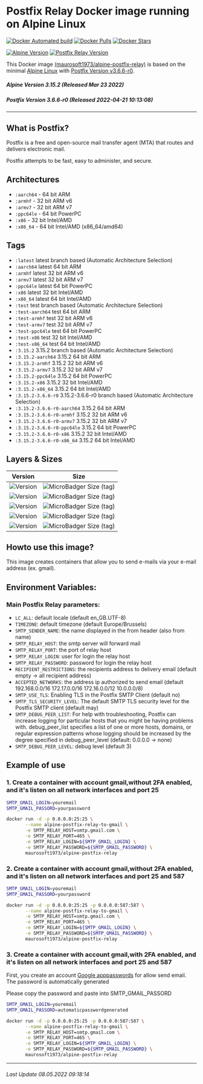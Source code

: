 # Postfix Relay Docker image running on Alpine Linux

[![Docker Automated build](https://img.shields.io/docker/automated/maurosoft1973/alpine-postfix-relay.svg?style=for-the-badge&logo=docker)](https://hub.docker.com/r/maurosoft1973/alpine-postfix-relay/)
[![Docker Pulls](https://img.shields.io/docker/pulls/maurosoft1973/alpine-postfix-relay.svg?style=for-the-badge&logo=docker)](https://hub.docker.com/r/maurosoft1973/alpine-postfix-relay/)
[![Docker Stars](https://img.shields.io/docker/stars/maurosoft1973/alpine-postfix-relay.svg?style=for-the-badge&logo=docker)](https://hub.docker.com/r/maurosoft1973/alpine-postfix-relay/)

[![Alpine Version](https://img.shields.io/badge/Alpine%20version-v3.15.2-green.svg?style=for-the-badge)](https://alpinelinux.org/)
[![Postfix Relay Version](https://img.shields.io/docker/v/maurosoft1973/alpine-postfix-relay?sort=semver&style=for-the-badge)](https://www.postfix.net)

This Docker image [(maurosoft1973/alpine-postfix-relay)](https://hub.docker.com/r/maurosoft1973/alpine-postfix-relay/) is based on the minimal [Alpine Linux](https://alpinelinux.org/) with [Postfix Version v3.6.6-r0](https://www.postfix.net).

##### Alpine Version 3.15.2 (Released Mar 23 2022)
##### Postfix Version 3.6.6-r0 (Released 2022-04-21 10:13:08)

----

## What is Postfix?
Postfix is a free and open-source mail transfer agent (MTA) that routes and delivers electronic mail.

Postfix attempts to be fast, easy to administer, and secure.

## Architectures

* ```:aarch64``` - 64 bit ARM
* ```:armhf```   - 32 bit ARM v6
* ```:armv7```   - 32 bit ARM v7
* ```:ppc64le``` - 64 bit PowerPC
* ```:x86```     - 32 bit Intel/AMD
* ```:x86_64```  - 64 bit Intel/AMD (x86_64/amd64)

## Tags

* ```:latest```         latest branch based (Automatic Architecture Selection)
* ```:aarch64```        latest 64 bit ARM
* ```:armhf```          latest 32 bit ARM v6
* ```:armv7```          latest 32 bit ARM v7
* ```:ppc64le```        latest 64 bit PowerPC
* ```:x86```            latest 32 bit Intel/AMD
* ```:x86_64```         latest 64 bit Intel/AMD
* ```:test```           test branch based (Automatic Architecture Selection)
* ```:test-aarch64```   test 64 bit ARM
* ```:test-armhf```     test 32 bit ARM v6
* ```:test-armv7```     test 32 bit ARM v7
* ```:test-ppc64le```   test 64 bit PowerPC
* ```:test-x86```       test 32 bit Intel/AMD
* ```:test-x86_64```    test 64 bit Intel/AMD
* ```:3.15.2``` 3.15.2 branch based (Automatic Architecture Selection)
* ```:3.15.2-aarch64```   3.15.2 64 bit ARM
* ```:3.15.2-armhf```     3.15.2 32 bit ARM v6
* ```:3.15.2-armv7```     3.15.2 32 bit ARM v7
* ```:3.15.2-ppc64le```   3.15.2 64 bit PowerPC
* ```:3.15.2-x86```       3.15.2 32 bit Intel/AMD
* ```:3.15.2-x86_64```    3.15.2 64 bit Intel/AMD
* ```:3.15.2-3.6.6-r0``` 3.15.2-3.6.6-r0 branch based (Automatic Architecture Selection)
* ```:3.15.2-3.6.6-r0-aarch64```   3.15.2 64 bit ARM
* ```:3.15.2-3.6.6-r0-armhf```     3.15.2 32 bit ARM v6
* ```:3.15.2-3.6.6-r0-armv7```     3.15.2 32 bit ARM v7
* ```:3.15.2-3.6.6-r0-ppc64le```   3.15.2 64 bit PowerPC
* ```:3.15.2-3.6.6-r0-x86```       3.15.2 32 bit Intel/AMD
* ```:3.15.2-3.6.6-r0-x86_64```    3.15.2 64 bit Intel/AMD

## Layers & Sizes

| Version                                                                               | Size                                                                                                                 |
|---------------------------------------------------------------------------------------|----------------------------------------------------------------------------------------------------------------------|
| ![Version](https://img.shields.io/badge/version-amd64-blue.svg?style=for-the-badge)   | ![MicroBadger Size (tag)](https://img.shields.io/docker/image-size/maurosoft1973/alpine-postfix-relay/latest?style=for-the-badge)  |
| ![Version](https://img.shields.io/badge/version-armv6-blue.svg?style=for-the-badge)   | ![MicroBadger Size (tag)](https://img.shields.io/docker/image-size/maurosoft1973/alpine-postfix-relay/armhf?style=for-the-badge)   |
| ![Version](https://img.shields.io/badge/version-armv7-blue.svg?style=for-the-badge)   | ![MicroBadger Size (tag)](https://img.shields.io/docker/image-size/maurosoft1973/alpine-postfix-relay/armv7?style=for-the-badge)   |
| ![Version](https://img.shields.io/badge/version-ppc64le-blue.svg?style=for-the-badge) | ![MicroBadger Size (tag)](https://img.shields.io/docker/image-size/maurosoft1973/alpine-postfix-relay/ppc64le?style=for-the-badge) |
| ![Version](https://img.shields.io/badge/version-x86-blue.svg?style=for-the-badge)     | ![MicroBadger Size (tag)](https://img.shields.io/docker/image-size/maurosoft1973/alpine-postfix-relay/x86?style=for-the-badge)     |

## Howto use this image?

This image creates containers that allow you to send e-mails via your e-mail address (ex. gmail).

## Environment Variables:

### Main Postfix Relay parameters:
* `LC_ALL`: default locale (default en_GB.UTF-8)
* `TIMEZONE`: default timezone (default Europe/Brussels)
* `SMTP_SENDER_NAME`: the name displayed in the from header (also from name)
* `SMTP_RELAY_HOST`: the smtp server will forward mail
* `SMTP_RELAY_PORT`: the port of relay host
* `SMTP_RELAY_LOGIN`: user for login the relay host
* `SMTP_RELAY_PASSWORD`: password for login the relay host
* `RECIPIENT_RESTRICTIONS`: the recipients address to delivery email (default empty -> all recipient address)
* `ACCEPTED_NETWORKS`: the address ip authorized to send email (default 192.168.0.0/16 172.17.0.0/16 172.16.0.0/12 10.0.0.0/8)
* `SMTP_USE_TLS`: Enabling TLS in the Postfix SMTP Client (default no)
* `SMTP_TLS_SECURITY_LEVEL`: The default SMTP TLS security level for the Postfix SMTP client (default may)
* `SMTP_DEBUG_PEER_LIST`: For help with troubleshooting, Postfix can increase logging for particular hosts that you might be having problems with. debug_peer_list specifies a list of one or more hosts, domains, or regular expression patterns whose logging should be increased by the degree specified in debug_peer_level (default: 0.0.0.0 -> none)
* `SMTP_DEBUG_PEER_LEVEL`: debug level (default 3)

## Example of use


### 1. Create a container with account gmail,without 2FA enabled, and it's listen on all network interfaces and port 25
```sh
SMTP_GMAIL_LOGIN=youremail
SMTP_GMAIL_PASSORD=yourpassword

docker run -d -p 0.0.0.0:25:25 \
       --name alpine-postfix-relay-to-gmail \
       -e SMTP_RELAY_HOST=smtp.gmail.com \
       -e SMTP_RELAY_PORT=465 \
       -e SMTP_RELAY_LOGIN=${SMTP_GMAIL_LOGIN} \
       -e SMTP_RELAY_PASSWORD=${SMTP_GMAIL_PASSWORD} \
       maurosoft1973/alpine-postfix-relay
```

### 2. Create a container with account gmail,without 2FA enabled, and it's listen on all network interfaces and port 25 and 587
```sh
SMTP_GMAIL_LOGIN=youremail
SMTP_GMAIL_PASSORD=yourpassword

docker run -d -p 0.0.0.0:25:25 -p 0.0.0.0:587:587 \
       --name alpine-postfix-relay-to-gmail \
       -e SMTP_RELAY_HOST=smtp.gmail.com \
       -e SMTP_RELAY_PORT=465 \
       -e SMTP_RELAY_LOGIN=${SMTP_GMAIL_LOGIN} \
       -e SMTP_RELAY_PASSWORD=${SMTP_GMAIL_PASSWORD} \
       maurosoft1973/alpine-postfix-relay
```

### 3. Create a container with account gmail,with 2FA enabled, and it's listen on all network interfaces and port 25 and 587
First, you create an account [Google apppasswords](https://myaccount.google.com/apppasswords) for allow send email. The password is automatically generated

Please copy the password and paste into SMTP_GMAIL_PASSORD

```sh
SMTP_GMAIL_LOGIN=youremail
SMTP_GMAIL_PASSORD=automaticpasswordgenerated

docker run -d -p 0.0.0.0:25:25 -p 0.0.0.0:587:587 \
       --name alpine-postfix-relay-to-gmail \
       -e SMTP_RELAY_HOST=smtp.gmail.com \
       -e SMTP_RELAY_PORT=465 \
       -e SMTP_RELAY_LOGIN=${SMTP_GMAIL_LOGIN} \
       -e SMTP_RELAY_PASSWORD=${SMTP_GMAIL_PASSWORD} \
       maurosoft1973/alpine-postfix-relay
```

***
###### Last Update 08.05.2022 09:18:14
